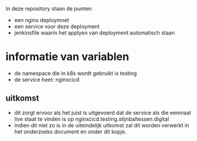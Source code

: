 In deze repository staan de punten:
- een nginx deploymnet
- een service voor deze deployment
- jenkinsfile waarin het applyen van deployment automatisch staan
# informatie van variablen
- de namespace die in k8s wordt gebruikt is testing
- de service heet: nginxcicd
## uitkomst
- dit zorgt ervoor als het juist is uitgevoerd dat de service als die eenmaal live staat te vinden is op nginxcicd.testing.stijnbaltessen.digital
- indien dit niet zo is in de uiteindelijk uitkomst zal dit worden verwerkt in het onderzoeks document en onder dit kopje.